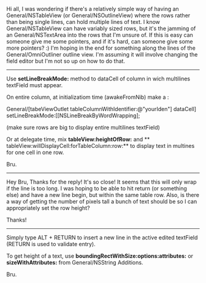 Hi all,
I was wondering if there's a relatively simple way of having an General/NSTableView (or General/NSOutlineView) where the rows rather than being single lines, can hold multiple lines of text.  I know General/NSTableView can have variably sized rows, but it's the jamming of an General/NSTextArea into the rows that I'm unsure of.  If this is easy can someone give me some pointers, and if it's hard, can someone give some more pointers? :)  I'm hoping in the end for something along the lines of the General/OmniOutliner outline view.  I'm assuming it will involve changing the field editor but I'm not so up on how to do that.

----
Use **setLineBreakMode:** method to dataCell of column in wich multilines textField must appear.

On entire column, at initializatiom time (awakeFromNib) make a :
    
General/[tabeViewOutlet tableColumnWithIdentifier:@"yourIden"] dataCell] setLineBreakMode:[[NSLineBreakByWordWrapping];

(make sure rows are big to display entire multilines textField)

Or at delegate time, mix **tableView:heightOfRow:** and ** tableView:willDisplayCell:forTableColumn:row:** to display text in multines for one cell in one row.

Bru.

----
Hey Bru,
Thanks for the reply!  It's so close!  It seems that this will only wrap if the line is too long.  I was hoping to be able to hit return (or something else) and have a new line begin, but within the same table row.  Also, is there a way of getting the number of pixels tall a bunch of text should be so I can appropriately set the row height?

Thanks!

----
Simply type ALT + RETURN to insert a new line in the active edited textField (RETURN is used to validate entry).

To get height of a text, use **boundingRectWithSize:options:attributes:** or **sizeWithAttributes:** from General/NSString Additions.

Bru.